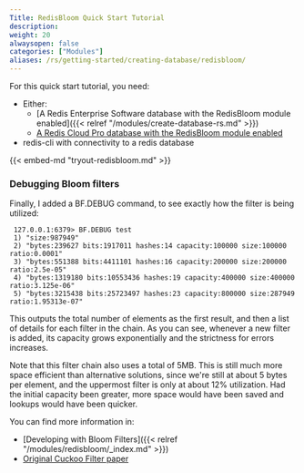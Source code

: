 ```yaml
---
Title: RedisBloom Quick Start Tutorial
description:
weight: 20
alwaysopen: false
categories: ["Modules"]
aliases: /rs/getting-started/creating-database/redisbloom/
---
```

For this quick start tutorial, you need:

- Either:
    - [A Redis Enterprise Software database with the RedisBloom module enabled]({{< relref "/modules/create-database-rs.md" >}})
    - [A Redis Cloud Pro database with the RedisBloom module enabled](https://redislabs.com/redis-enterprise-cloud/)
- redis-cli with connectivity to a redis database

{{< embed-md "tryout-redisbloom.md" >}}

### Debugging Bloom filters

Finally, I added a BF.DEBUG command, to see exactly how the filter is
being utilized:

```src
 127.0.0.1:6379> BF.DEBUG test
 1) "size:987949"
 2) "bytes:239627 bits:1917011 hashes:14 capacity:100000 size:100000 ratio:0.0001"
 3) "bytes:551388 bits:4411101 hashes:16 capacity:200000 size:200000 ratio:2.5e-05"
 4) "bytes:1319180 bits:10553436 hashes:19 capacity:400000 size:400000 ratio:3.125e-06"
 5) "bytes:3215438 bits:25723497 hashes:23 capacity:800000 size:287949 ratio:1.95313e-07"
```

This outputs the total number of elements as the first result, and then
a list of details for each filter in the chain. As you can see, whenever
a new filter is added, its capacity grows exponentially and the
strictness for errors increases.

Note that this filter chain also uses a total of 5MB. This is still much
more space efficient than alternative solutions, since we're still at
about 5 bytes per element, and the uppermost filter is only at about 12%
utilization. Had the initial capacity been greater, more space would
have been saved and lookups would have been quicker.

You can find more information in:

- [Developing with Bloom Filters]({{< relref "/modules/redisbloom/_index.md" >}})
- [Original Cuckoo Filter paper](https://www.cs.cmu.edu/~dga/papers/cuckoo-conext2014.pdf)
